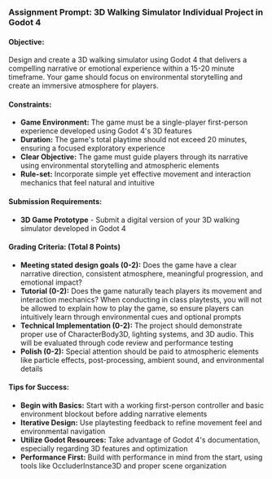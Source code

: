 ### Assignment Prompt: 3D Walking Simulator Individual Project in Godot 4

#### Objective:
Design and create a 3D walking simulator using Godot 4 that delivers a compelling narrative or emotional experience within a 15-20 minute timeframe. Your game should focus on environmental storytelling and create an immersive atmosphere for players.

#### Constraints:
- **Game Environment:** The game must be a single-player first-person experience developed using Godot 4's 3D features
- **Duration:** The game's total playtime should not exceed 20 minutes, ensuring a focused exploratory experience
- **Clear Objective:** The game must guide players through its narrative using environmental storytelling and atmospheric elements
- **Rule-set:** Incorporate simple yet effective movement and interaction mechanics that feel natural and intuitive

#### Submission Requirements:
- **3D Game Prototype** - Submit a digital version of your 3D walking simulator developed in Godot 4

#### Grading Criteria: (Total 8 Points)
- **Meeting stated design goals (0-2):** Does the game have a clear narrative direction, consistent atmosphere, meaningful progression, and emotional impact?
- **Tutorial (0-2):** Does the game naturally teach players its movement and interaction mechanics? When conducting in class playtests, you will not be allowed to explain how to play the game, so ensure players can intuitively learn through environmental cues and optional prompts
- **Technical Implementation (0-2):** The project should demonstrate proper use of CharacterBody3D, lighting systems, and 3D audio. This will be evaluated through code review and performance testing
- **Polish (0-2):** Special attention should be paid to atmospheric elements like particle effects, post-processing, ambient sound, and environmental details

#### Tips for Success:
- **Begin with Basics:** Start with a working first-person controller and basic environment blockout before adding narrative elements
- **Iterative Design:** Use playtesting feedback to refine movement feel and environmental navigation
- **Utilize Godot Resources:** Take advantage of Godot 4's documentation, especially regarding 3D features and optimization
- **Performance First:** Build with performance in mind from the start, using tools like OccluderInstance3D and proper scene organization

